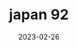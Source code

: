 ---
weight: 92
images: 
- /images/Japan/DSCF9646.jpg
title: japan 92
date: 2023-02-26
tags:
- japan
---